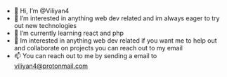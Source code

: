 - 👋 Hi, I’m @Viliyan4
- 👀 I’m interested in anything web dev related and im always eager to try out new technologies
- 🌱 I’m currently learning react and php
- 💞️ Im interested in anything web dev related if you want me to help out and collaborate on projects you can reach out to my email
- 📫 You can reach out to me by sending a email to viliyan4@protonmail.com

